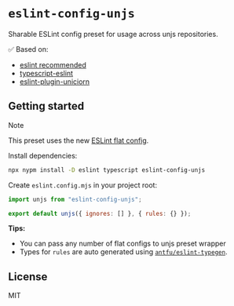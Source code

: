 # `eslint-config-unjs`

Sharable ESLint config preset for usage across unjs repositories.

✅ Based on:

- [eslint recommended](https://eslint.org/docs/latest/rules/)
- [typescript-eslint](https://typescript-eslint.io/)
- [eslint-plugin-uniciorn](https://github.com/sindresorhus/eslint-plugin-unicorn)

## Getting started

> [!NOTE]
> This preset uses the new [ESLint flat config](https://eslint.org/docs/latest/use/configure/configuration-files).

Install dependencies:

```sh
npx nypm install -D eslint typescript eslint-config-unjs
```

Create `eslint.config.mjs` in your project root:

```js
import unjs from "eslint-config-unjs";

export default unjs({ ignores: [] }, { rules: {} });
```

**Tips:**

- You can pass any number of flat configs to unjs preset wrapper
- Types for `rules` are auto generated using [`antfu/eslint-typegen`](https://github.com/antfu/eslint-typegen).

## License

MIT
